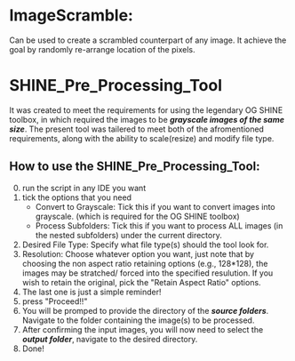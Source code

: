 # ImageScramble: 
Can be used to create a scrambled counterpart of any image. It achieve the goal by randomly re-arrange location of the pixels. 

# SHINE_Pre_Processing_Tool
It was created to meet the requirements for using the legendary OG SHINE toolbox, in which required the images to be ***grayscale images of the same size***. The present tool was tailered to meet both of the afromentioned requirements, along with the ability to scale(resize) and modify file type.  
   
   ## How to use the SHINE_Pre_Processing_Tool:
   0. run the script in any IDE you want
   1. tick the options that you need
      - Convert to Grayscale: Tick this if you want to convert images into grayscale. (which is required for the OG SHINE toolbox)
      - Process Subfolders: Tick this if you want to process ALL images (in the nested subfolders) under the current directory.
   2. Desired File Type: Specify what file type(s) should the tool look for.
   3. Resolution: Choose whatever option you want, just note that by choosing the non aspect ratio retaining options (e.g., 128*128), the images may be stratched/ forced into the  specified resulution. If you wish to retain the original, pick the "Retain Aspect Ratio" options.
   4. The last one is just a simple reminder! 
   5. press "Proceed!!"
   6. You will be promped to provide the directory of the ***source folders***. Navigate to the folder containing the image(s) to be processed.
   7. After confirming the input images, you will now need to select the ***output folder***, navigate to the desired directory.
   8. Done! 
